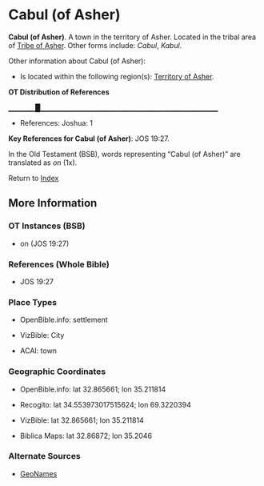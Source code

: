# Cabul (of Asher)
**Cabul (of Asher)**. 
A town in the territory of Asher. 
Located in the tribal area of [Tribe of Asher](../../../groups/md/acai/Asher.md). 
Other forms include: 
*Cabul*, *Kabul*. 




Other information about Cabul (of Asher):


* Is located within the following region(s): 
[Territory of Asher](TerritoryOfAsher.md). 


**OT Distribution of References**

▁▁▁▁▁█▁▁▁▁▁▁▁▁▁▁▁▁▁▁▁▁▁▁▁▁▁▁▁▁▁▁▁▁▁▁▁▁▁
* References: Joshua: 1



**Key References for Cabul (of Asher)**: 
JOS 19:27. 


In the Old Testament (BSB), words representing “Cabul (of Asher)” are translated as 
*on* (1x). 




Return to [Index](00-Index.md)

## More Information

### OT Instances (BSB)

* on (JOS 19:27)



### References (Whole Bible)

* JOS 19:27


### Place Types

* OpenBible.info: settlement

* VizBible: City

* ACAI: town



### Geographic Coordinates

* OpenBible.info: lat 32.865661; lon 35.211814

* Recogito: lat 34.553973017515624; lon 69.3220394

* VizBible: lat 32.865661; lon 35.211814

* Biblica Maps: lat 32.86872; lon 35.2046



### Alternate Sources

* [GeoNames](http://sws.geonames.org/1138957)



